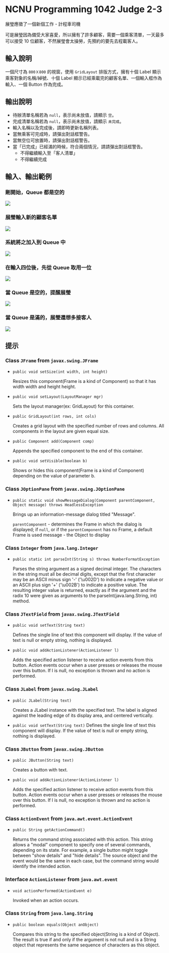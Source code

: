 # NCNU Programming 1042 Judge 2-3

展瑩應徵了一個新個工作 - 計程車司機

可是展瑩因為備受大家喜愛，所以擁有了許多顧客，需要一個乘客清單，一天最多可以接受 10 位顧客，不然展瑩會太操勞，先預約的要先去程載客人。

## 輸入說明
一個尺寸為 `800Ｘ800` 的視窗，使用 `GridLayout` 排版方式，擁有十個 Label 顯示乘客對象的名稱/綽號、十個 Label 顯示已經乘載完的顧客名單、一個輸入框作為輸入、一個 Button 作為完成。

## 輸出說明
- 待辦清單名稱若為 `null`，表示尚未放值，請顯示 `空`。
- 完成清單名稱若為 `null`，表示尚未放值，請顯示 `未完成`。
- 輸入名稱以及完成後，請即時更新名稱列表。
- 當無乘客可完成時，請彈出對話框警告。
- 當無空位可放置時，請彈出對話框警告。
- 當「已完成」已經滿的時候，符合兩個情況，請請彈出對話框警告。
	- 不得繼續輸入至「客人清單」
	- 不得繼續完成


## 輸入、輸出範例

### 剛開始，Queue 都是空的
![](http://i.imgur.com/NOHdGkK.png)

### 展瑩輸入新的顧客名單
![](http://i.imgur.com/cL7eYoI.png)

### 系統將之加入到 Queue 中
![](http://i.imgur.com/Vc4SQZA.png)

### 在輸入四位後，先從 Queue 取用一位
![](http://i.imgur.com/M6TD30f.png)

### 當 Queue 是空的，提醒展瑩
![](http://i.imgur.com/uCU6Puy.png)

### 當 Queue 是滿的，展瑩還想多接客人
![](http://i.imgur.com/ygjv0GW.png)

## 提示

### Class `JFrame` from `javax.swing.JFrame`
- `public void setSize(int width, int height)`
  
  Resizes this component(Frame is a kind of Component) so that it has width width and height height.
- `public void setLayout(LayoutManager mgr)`
  
  Sets the layout manager(ex: GridLayout) for this container.
- `public GridLayout(int rows, int cols)`
  
  Creates a grid layout with the specified number of rows and columns. All components in the layout are given equal size.
- `public Component add(Component comp)`
  
  Appends the specified component to the end of this container.
- `public void setVisible(boolean b)`
  
  Shows or hides this component(Frame is a kind of Component) depending on the value of parameter b.
  
### Class `JOptionPane` from `javax.swing.JOptionPane`
- `public static void showMessageDialog(Component parentComponent, Object message) throws HeadlessException`
  
  Brings up an information-message dialog titled "Message".
  
  `parentComponent` - determines the Frame in which the dialog is displayed; if `null`, or if the `parentComponent` has no Frame, a default Frame is used message - the Object to display

### Class `Integer` from `java.lang.Integer`
- `public static int parseInt(String s) throws NumberFormatException`
  
  Parses the string argument as a signed decimal integer. The characters in the string must all be decimal digits, except that the first character may be an ASCII minus sign '-' ('\u002D') to indicate a negative value or an ASCII plus sign '+' ('\u002B') to indicate a positive value. The resulting integer value is returned, exactly as if the argument and the radix 10 were given as arguments to the parseInt(java.lang.String, int) method.

### Class `JTextField` from `javax.swing.JTextField`
- `public void setText(String text)`
  
  Defines the single line of text this component will display. If the value of text is null or empty string, nothing is displayed.
- `public void addActionListener(ActionListener l)`
  
  Adds the specified action listener to receive action events from this button. Action events occur when a user presses or releases the mouse over this button. If l is null, no exception is thrown and no action is performed.
  
### Class `JLabel` from `javax.swing.JLabel`
- `public JLabel(String text)`
  
  Creates a JLabel instance with the specified text. The label is aligned against the leading edge of its display area, and centered vertically.
- `public void setText(String text)`
  Defines the single line of text this component will display. If the value of text is null or empty string, nothing is displayed.

### Class `JButton` from `javax.swing.JButton`
- `public JButton(String text)`
  
  Creates a button with text.
- `public void addActionListener(ActionListener l)`
  
  Adds the specified action listener to receive action events from this button. Action events occur when a user presses or releases the mouse over this button. If l is null, no exception is thrown and no action is performed.

### Class `ActionEvent` from `java.awt.event.ActionEvent`
- `public String getActionCommand()`
  
  Returns the command string associated with this action. This string allows a "modal" component to specify one of several commands, depending on its state. For example, a single button might toggle between "show details" and "hide details". The source object and the event would be the same in each case, but the command string would identify the intended action.

### Interface `ActionListener` from `java.awt.event`
- `void actionPerformed(ActionEvent e)`
  
  Invoked when an action occurs.
  
### Class `String` from `java.lang.String`
- `public boolean equals(Object anObject)`
  
  Compares this string to the specified object(String is a kind of Object). The result is true if and only if the argument is not null and is a String object that represents the same sequence of characters as this object.